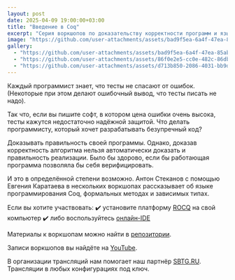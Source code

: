 ```yaml
---
layout: post
date: 2025-04-09 19:00:00+03:00
title: "Введение в Coq"
excerpt: "Серия воркшопов по доказательству корректности программ и языку Coq."
image: "https://github.com/user-attachments/assets/bad9f5ea-6a4f-47ea-85ab-b15fa5aafcbd"
gallery:
  - "https://github.com/user-attachments/assets/bad9f5ea-6a4f-47ea-85ab-b15fa5aafcbd"
  - "https://github.com/user-attachments/assets/86f0e2e5-cc0e-482c-86db-abe2f0f0d370"
  - "https://github.com/user-attachments/assets/d713b850-2086-4031-bb9d-30d642fec44b"
---
```


Каждый программист знает, что тесты не спасают от ошибок. (Некоторые при этом делают ошибочный вывод, что тесты писать не надо).

Так что, если вы пишите софт, в котором цена ошибки очень высока, тесты кажутся недостаточно надёжной защитой. Что делать программисту, который хочет разрабатывать безупречный код?

Доказывать правильность своей программы. Однако, доказав корректность алгоритма нельзя автоматически доказать и правильность реализации. Было бы здорово, если бы работающая программа позволяла бы себя верифицировать.

И это в определённой степени возможно. Антон Стеканов с помощью Евгения Каратаева в нескольких воркшопах рассказывает об языке программирования Coq, формальных методах и зависимых типах.

Если вы хотите участвовать:
✔️ установите платформу [ROCQ](https://rocq-prover.org/install) на свой компьютер
✔️ либо воспользуйтесь [онлайн-IDE](https://jscoq.github.io/scratchpad.html)

Материалы к воркшопам можно найти в [репозитории](https://github.com/anton0xf/coq-workshop).

Записи воркшопов вы найдёте на [YouTube](https://www.youtube.com/playlist?list=PLfkikHwnACaU3SFlJZ-fB2hZKppA6GfrM).

В организации трансляций нам помогает наш партнёр [SBTG.RU](https://sbtg.ru/).
Трансляции в любых конфигурациях под ключ.
